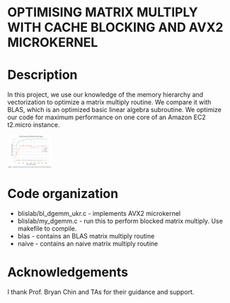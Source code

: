 # OPTIMISING MATRIX MULTIPLY WITH CACHE BLOCKING AND AVX2 MICROKERNEL

Description
===========
In this project, we use our knowledge of the memory hierarchy and vectorization to optimize a matrix multiply routine. We compare it with BLAS, which is an optimized basic linear algebra subroutine. We optimize our code for maximum performance on one core of an Amazon EC2 t2.micro instance.

<img src="performance.png" width="100">

Code organization
=================
* blislab/bl_dgemm_ukr.c - implements AVX2 microkernel
* blislab/my_dgemm.c - run this to perform blocked matrix multiply. Use makefile to compile.
* blas - contains an BLAS matrix multiply routine
* naive - contains an naive matrix multiply routine

Acknowledgements
================
I thank Prof. Bryan Chin and TAs for their guidance and support.

